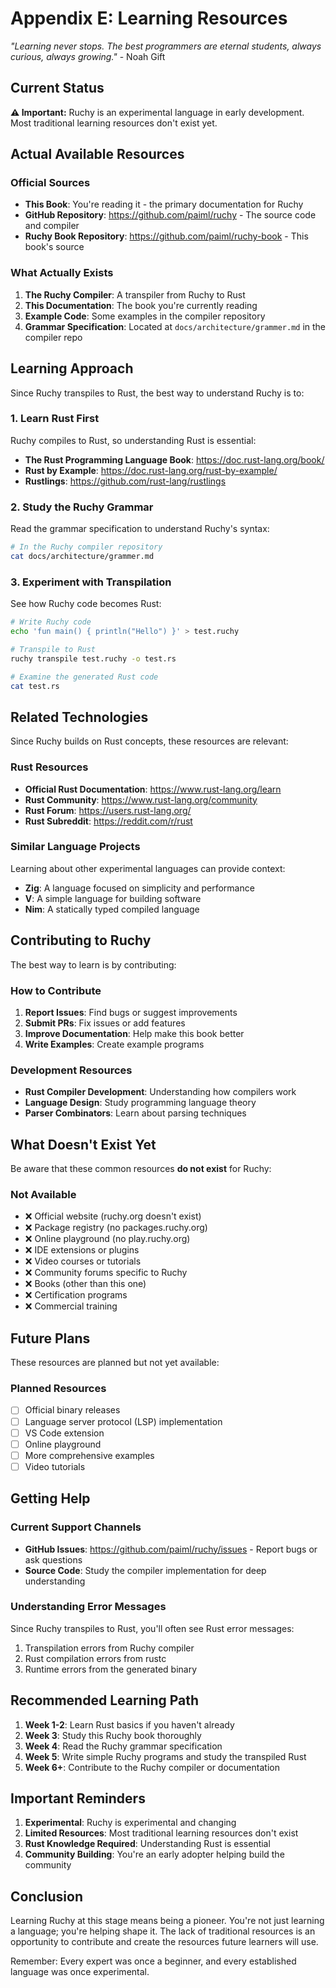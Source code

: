 # Appendix E: Learning Resources

*"Learning never stops. The best programmers are eternal students, always curious, always growing."* - Noah Gift

## Current Status

**⚠️ Important:** Ruchy is an experimental language in early development. Most traditional learning resources don't exist yet.

## Actual Available Resources

### Official Sources
- **This Book**: You're reading it - the primary documentation for Ruchy
- **GitHub Repository**: https://github.com/paiml/ruchy - The source code and compiler
- **Ruchy Book Repository**: https://github.com/paiml/ruchy-book - This book's source

### What Actually Exists
1. **The Ruchy Compiler**: A transpiler from Ruchy to Rust
2. **This Documentation**: The book you're currently reading
3. **Example Code**: Some examples in the compiler repository
4. **Grammar Specification**: Located at `docs/architecture/grammer.md` in the compiler repo

## Learning Approach

Since Ruchy transpiles to Rust, the best way to understand Ruchy is to:

### 1. Learn Rust First
Ruchy compiles to Rust, so understanding Rust is essential:
- **The Rust Programming Language Book**: https://doc.rust-lang.org/book/
- **Rust by Example**: https://doc.rust-lang.org/rust-by-example/
- **Rustlings**: https://github.com/rust-lang/rustlings

### 2. Study the Ruchy Grammar
Read the grammar specification to understand Ruchy's syntax:
```bash
# In the Ruchy compiler repository
cat docs/architecture/grammer.md
```

### 3. Experiment with Transpilation
See how Ruchy code becomes Rust:
```bash
# Write Ruchy code
echo 'fun main() { println("Hello") }' > test.ruchy

# Transpile to Rust
ruchy transpile test.ruchy -o test.rs

# Examine the generated Rust code
cat test.rs
```

## Related Technologies

Since Ruchy builds on Rust concepts, these resources are relevant:

### Rust Resources
- **Official Rust Documentation**: https://www.rust-lang.org/learn
- **Rust Community**: https://www.rust-lang.org/community
- **Rust Forum**: https://users.rust-lang.org/
- **Rust Subreddit**: https://reddit.com/r/rust

### Similar Language Projects
Learning about other experimental languages can provide context:
- **Zig**: A language focused on simplicity and performance
- **V**: A simple language for building software
- **Nim**: A statically typed compiled language

## Contributing to Ruchy

The best way to learn is by contributing:

### How to Contribute
1. **Report Issues**: Find bugs or suggest improvements
2. **Submit PRs**: Fix issues or add features
3. **Improve Documentation**: Help make this book better
4. **Write Examples**: Create example programs

### Development Resources
- **Rust Compiler Development**: Understanding how compilers work
- **Language Design**: Study programming language theory
- **Parser Combinators**: Learn about parsing techniques

## What Doesn't Exist Yet

Be aware that these common resources **do not exist** for Ruchy:

### Not Available
- ❌ Official website (ruchy.org doesn't exist)
- ❌ Package registry (no packages.ruchy.org)
- ❌ Online playground (no play.ruchy.org)
- ❌ IDE extensions or plugins
- ❌ Video courses or tutorials
- ❌ Community forums specific to Ruchy
- ❌ Books (other than this one)
- ❌ Certification programs
- ❌ Commercial training

## Future Plans

These resources are planned but not yet available:

### Planned Resources
- [ ] Official binary releases
- [ ] Language server protocol (LSP) implementation
- [ ] VS Code extension
- [ ] Online playground
- [ ] More comprehensive examples
- [ ] Video tutorials

## Getting Help

### Current Support Channels
- **GitHub Issues**: https://github.com/paiml/ruchy/issues - Report bugs or ask questions
- **Source Code**: Study the compiler implementation for deep understanding

### Understanding Error Messages
Since Ruchy transpiles to Rust, you'll often see Rust error messages:
1. Transpilation errors from Ruchy compiler
2. Rust compilation errors from rustc
3. Runtime errors from the generated binary

## Recommended Learning Path

1. **Week 1-2**: Learn Rust basics if you haven't already
2. **Week 3**: Study this Ruchy book thoroughly
3. **Week 4**: Read the Ruchy grammar specification
4. **Week 5**: Write simple Ruchy programs and study the transpiled Rust
5. **Week 6+**: Contribute to the Ruchy compiler or documentation

## Important Reminders

1. **Experimental**: Ruchy is experimental and changing
2. **Limited Resources**: Most traditional learning resources don't exist
3. **Rust Knowledge Required**: Understanding Rust is essential
4. **Community Building**: You're an early adopter helping build the community

## Conclusion

Learning Ruchy at this stage means being a pioneer. You're not just learning a language; you're helping shape it. The lack of traditional resources is an opportunity to contribute and create the resources future learners will use.

Remember: Every expert was once a beginner, and every established language was once experimental.